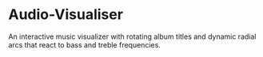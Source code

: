 # Audio-Visualiser
An interactive music visualizer with rotating album titles and dynamic radial arcs that react to bass and treble frequencies.
